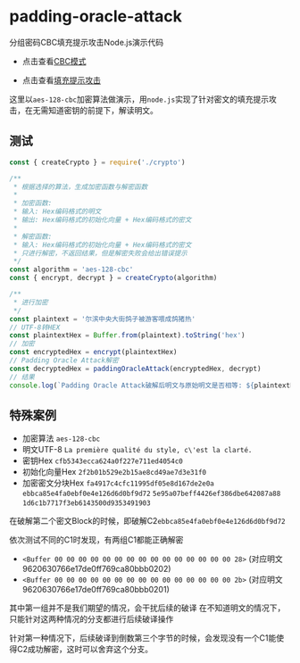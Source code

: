 # padding-oracle-attack

分组密码CBC填充提示攻击Node.js演示代码

- 点击查看[CBC模式](https://zh.wikipedia.org/wiki/%E5%88%86%E7%BB%84%E5%AF%86%E7%A0%81%E5%B7%A5%E4%BD%9C%E6%A8%A1%E5%BC%8F#%E5%AF%86%E7%A0%81%E5%9D%97%E9%93%BE%E6%8E%A5%EF%BC%88CBC%EF%BC%89)

- 点击查看[填充提示攻击](https://zh.wikipedia.org/wiki/%E5%AF%86%E6%96%87%E5%A1%AB%E5%A1%9E%E6%94%BB%E5%87%BB)

这里以`aes-128-cbc`加密算法做演示，用`node.js`实现了针对密文的填充提示攻击，在无需知道密钥的前提下，解读明文。

## 测试

```javascript
const { createCrypto } = require('./crypto')

/**
 * 根据选择的算法，生成加密函数与解密函数
 * 
 * 加密函数:
 * 输入: Hex编码格式的明文
 * 输出: Hex编码格式的初始化向量 + Hex编码格式的密文
 * 
 * 解密函数:
 * 输入: Hex编码格式的初始化向量 + Hex编码格式的密文
 * 只进行解密，不返回结果，但是解密失败会给出错误提示
 */
const algorithm = 'aes-128-cbc'
const { encrypt, decrypt } = createCrypto(algorithm)

/**
 * 进行加密
 */
const plaintext = '尔滨中央大街鸽子被游客喂成鸽猪热'
// UTF-8转HEX
const plaintextHex = Buffer.from(plaintext).toString('hex')
// 加密
const encryptedHex = encrypt(plaintextHex)
// Padding Oracle Attack解密
const decryptedHex = paddingOracleAttack(encryptedHex, decrypt)
// 结果
console.log(`Padding Oracle Attack破解后明文与原始明文是否相等: ${plaintextHex === decrypted ? 'yes': 'no'}`)
```

## 特殊案例

- 加密算法 `aes-128-cbc`
- 明文UTF-8
  `La première qualité du style, c\'est la clarté.`
- 密钥Hex
  `cfb5343ecca624a0f227e711ed4054c0`
- 初始化向量Hex
  `2f2b01b529e2b15ae8cd49ae7d3e31f0`
- 加密密文分块Hex
  `fa4917c4cfc11995df05e8d167de2e0a`
  `ebbca85e4fa0ebf0e4e126d6d0bf9d72`
  `5e95a07beff4426ef386dbe642087a88`
  `1d6c1b7717f3eb6143500d9353491903`

在破解第二个密文Block的时候，即破解C2`ebbca85e4fa0ebf0e4e126d6d0bf9d72`

依次测试不同的C1时发现，有两组C1都能正确解密

- `<Buffer 00 00 00 00 00 00 00 00 00 00 00 00 00 00 00 28>` (对应明文9620630766e17de0ff769ca80bbb0202)
- `<Buffer 00 00 00 00 00 00 00 00 00 00 00 00 00 00 00 2b>` (对应明文9620630766e17de0ff769ca80bbb0201)

其中第一组并不是我们期望的情况，会干扰后续的破译
在不知道明文的情况下，只能针对这两种情况的分支都进行后续破译操作

针对第一种情况下，后续破译到倒数第三个字节的时候，会发现没有一个C1能使得C2成功解密，这时可以舍弃这个分支。
